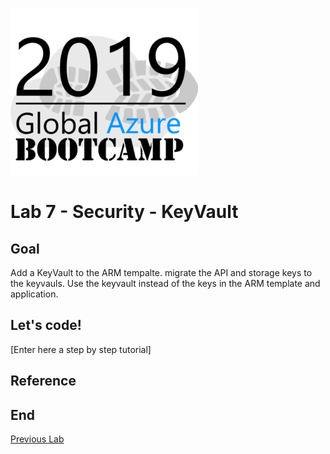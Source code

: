 ![gablogo][gablogo]

# Lab 7 - Security - KeyVault 

## Goal

Add a KeyVault to the ARM tempalte. migrate the API and storage keys to the keyvauls. Use the keyvault instead of the keys  in the ARM template and application.

## Let's code!

[Enter here a step by step tutorial]


## Reference

## End
[Previous Lab](../Lab6/README.md)


[gablogo]: ../medias/GlobalAzureBootcamp2019.png "Global Azure Bootcamp 2019"